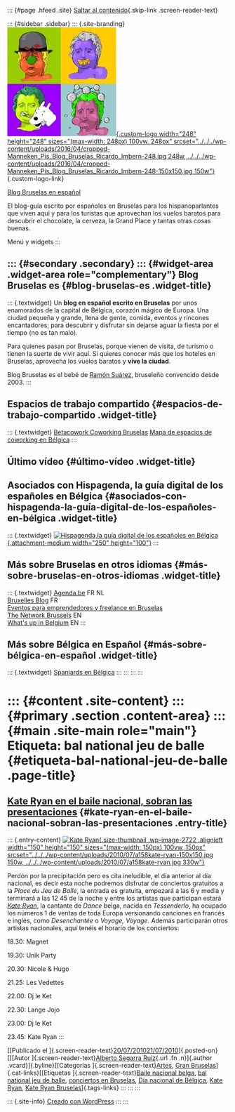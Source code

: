 ::: {#page .hfeed .site}
[Saltar al contenido](index.html#content){.skip-link
.screen-reader-text}

::: {#sidebar .sidebar}
::: {.site-branding}
[![](../../../wp-content/uploads/2016/04/cropped-Manneken_Pis_Blog_Bruselas_Ricardo_Imbern-248.jpg){.custom-logo
width="248" height="248" sizes="(max-width: 248px) 100vw, 248px"
srcset="../../../wp-content/uploads/2016/04/cropped-Manneken_Pis_Blog_Bruselas_Ricardo_Imbern-248.jpg 248w, ../../../wp-content/uploads/2016/04/cropped-Manneken_Pis_Blog_Bruselas_Ricardo_Imbern-248-150x150.jpg 150w"}](../../../index.html){.custom-logo-link}

[Blog Bruselas en español](../../../index.html)

El blog-guía escrito por españoles en Bruselas para los hispanoparlantes
que viven aquí y para los turistas que aprovechan los vuelos baratos
para descubrir el chocolate, la cerveza, la Grand Place y tantas otras
cosas buenas.

Menú y widgets
:::

::: {#secondary .secondary}
::: {#widget-area .widget-area role="complementary"}
Blog Bruselas es {#blog-bruselas-es .widget-title}
----------------

::: {.textwidget}
Un **blog en español escrito en Bruselas** por unos enamorados de la
capital de Bélgica, corazón mágico de Europa. Una ciudad pequeña y
grande, llena de gente, comida, eventos y rincones encantadores; para
descubrir y disfrutar sin dejarse aguar la fiesta por el tiempo (no es
tan malo).

Para quienes pasan por Bruselas, porque vienen de visita, de turismo o
tienen la suerte de vivir aquí. Sí quieres conocer más que los hoteles
en Bruselas, aprovecha los vuelos baratos y **vive la ciudad**.

Blog Bruselas es el bebé de [Ramón Suárez](http://www.ramonsuarez.com),
bruseleño convencido desde 2003.
:::

Espacios de trabajo compartido {#espacios-de-trabajo-compartido .widget-title}
------------------------------

::: {.textwidget}
[Betacowork Coworking Bruselas](http://www.betacowork.com) [Mapa de
espacios de coworking en Bélgica](http://coworkingbelgium.com)
:::

Último vídeo {#último-vídeo .widget-title}
------------

Asociados con Hispagenda, la guía digital de los españoles en Bélgica {#asociados-con-hispagenda-la-guía-digital-de-los-españoles-en-bélgica .widget-title}
---------------------------------------------------------------------

::: {.textwidget}
[![Hispagenda,la guía digital de los españoles en
Bélgica](../../../wp-content/uploads/2010/04/Hispagenda-250px.gif "Hispagenda, la guía digital de los españoles en Bélgica"){.attachment-medium
width="250" height="100"}](http://www.hispagenda.com)
:::

Más sobre Bruselas en otros idiomas {#más-sobre-bruselas-en-otros-idiomas .widget-title}
-----------------------------------

::: {.textwidget}
[Agenda.be](http://www.agenda.be) FR NL\
[Bruxelles Blog](http://www.bxlblog.be/) FR\
[Eventos para emprendedores y freelance en
Bruselas](http://www.betacowork.com/events/)\
[The Network
Brussels](http://groups.yahoo.com/group/TheNetworkBrussels/) EN\
[What\'s up in Belgium](http://www.whatsupin.be/) EN
:::

Más sobre Bélgica en Español {#más-sobre-bélgica-en-español .widget-title}
----------------------------

::: {.textwidget}
[Spaniards en Bélgica](http://www.spaniards.es/paises/belgica)
:::
:::
:::
:::

::: {#content .site-content}
::: {#primary .section .content-area}
::: {#main .site-main role="main"}
Etiqueta: bal national jeu de balle {#etiqueta-bal-national-jeu-de-balle .page-title}
===================================

[Kate Ryan en el baile nacional, sobran las presentaciones](../../../index.html?p=2721) {#kate-ryan-en-el-baile-nacional-sobran-las-presentaciones .entry-title}
---------------------------------------------------------------------------------------

::: {.entry-content}
[![Kate
Ryan](../../../wp-content/uploads/2010/07/a158kate-ryan-150x150.jpg){.size-thumbnail
.wp-image-2722 .alignleft width="150" height="150"
sizes="(max-width: 150px) 100vw, 150px"
srcset="../../../wp-content/uploads/2010/07/a158kate-ryan-150x150.jpg 150w, ../../../wp-content/uploads/2010/07/a158kate-ryan.jpg 330w"}](http://www.blogbruselas.com/2010/07/kate-ryan-baile-nacional.html/a158kate-ryan "Sitio oficial de Kate Ryan")

Perdón por la precipitación pero es cita ineludible, el día anterior al
día nacional, es decir esta noche podremos disfrutar de conciertos
gratuitos a la *Place du Jeu de Balle*, la entrada es gratuita, empezará
a las 6 y media y terminará a las 12 45 de la noche y entre los artistas
que participan estará [*Kate
Ryan*](http://www.kateryan.be/ "Sitio oficial de Kate Ryan"), la
cantante de *Dance* belga, nacida en *Tessenderlo*, ha ocupado los
números 1 de ventas de toda Europa versionando canciones en francés e
inglés, como *Desenchantée* o *Voyage, Voyage.* Además participarán
otros artistas nacionales, aquí tenéis el horario de los conciertos:

18.30: Magnet

19.30: Unik Party

20.30: Nicole & Hugo

21.25: Les Vedettes

22.00: Dj le Ket

22.30: Lange Jojo

23.00: Dj le Ket

23.45: Kate Ryan
:::

[[Publicado el
]{.screen-reader-text}[20/07/201021/07/2010](../../../index.html?p=2721)]{.posted-on}[[[Autor
]{.screen-reader-text}[Alberto Segarra
Ruíz](../../author/albertosegarraruiz/index.html){.url .fn .n}]{.author
.vcard}]{.byline}[[Categorías
]{.screen-reader-text}[Artes](../../category/artes/index.html), [Gran
Bruselas](../../category/gran-bruselas/index.html)]{.cat-links}[[Etiquetas
]{.screen-reader-text}[Baile nacional
belga](../baile-nacional-belga/index.html), [bal national jeu de
balle](index.html), [conciertos en
Bruselas](../conciertos-en-bruselas/index.html), [Día nacional de
Bélgica](../dia-nacional-de-belgica/index.html), [Kate
Ryan](../kate-ryan/index.html), [Kate Ryan
Bruselas](../kate-ryan-bruselas/index.html)]{.tags-links}
:::
:::
:::

::: {.site-info}
[Creado con WordPress](https://es.wordpress.org/)
:::
:::
